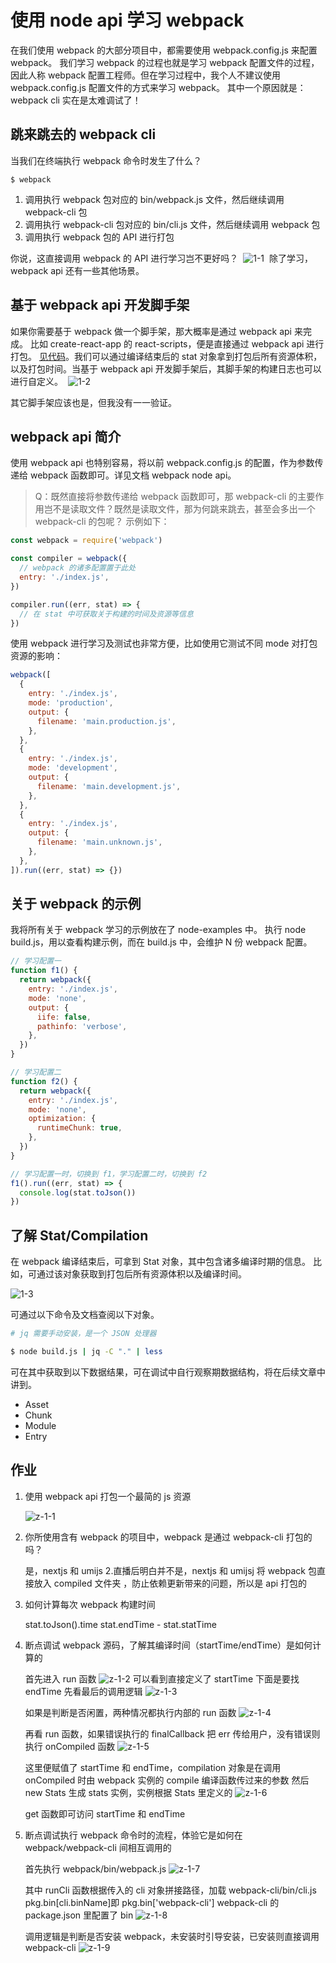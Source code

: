# 使用 node api 学习 webpack​

在我们使用 webpack 的大部分项目中，都需要使用 webpack.config.js 来配置 webpack。​
我们学习 webpack 的过程也就是学习 webpack 配置文件的过程，因此人称 webpack 配置工程师。​
但在学习过程中，我个人不建议使用 webpack.config.js 配置文件的方式来学习 webpack。​
其中一个原因就是：webpack cli 实在是太难调试了！​

## 跳来跳去的 webpack cli​

当我们在终端执行 webpack 命令时发生了什么？​

`$ webpack`

1. 调用执行 webpack 包对应的 bin/webpack.js 文件，然后继续调用 webpack-cli 包 ​
2. 调用执行 webpack-cli 包对应的 bin/cli.js 文件，然后继续调用 webpack 包 ​
3. 调用执行 webpack 包的 API 进行打包 ​

你说，这直接调用 webpack 的 API 进行学习岂不更好吗？​
​
![1-1](./img/1-1.jpg)
​
除了学习， webpack api 还有一些其他场景。​

## 基于 webpack api 开发脚手架 ​

如果你需要基于 webpack 做一个脚手架，那大概率是通过 webpack api 来完成。​
比如 create-react-app 的 react-scripts，便是直接通过 webpack api 进行打包。​
[见代码](https://github.com/facebook/create-react-app/blob/main/packages/react-scripts/scripts/build.js#L146)。​
我们可以通过编译结束后的 stat 对象拿到打包后所有资源体积，以及打包时间。当基于 webpack api 开发脚手架后，其脚手架的构建日志也可以进行自定义。​
​
​​![1-2](./img/1-2.jpg)

其它脚手架应该也是，但我没有一一验证。

## ​webpack api 简介

使用 webpack api 也特别容易，将以前 webpack.config.js 的配置，作为参数传递给 webpack 函数即可。详见文档 webpack node api。

> Q：既然直接将参数传递给 webpack 函数即可，那 webpack-cli 的主要作用岂不是读取文件？既然是读取文件，那为何跳来跳去，甚至会多出一个 webpack-cli 的包呢？
> 示例如下：

```javascript
const webpack = require('webpack')

const compiler = webpack({
  // webpack 的诸多配置置于此处
  entry: './index.js',
})

compiler.run((err, stat) => {
  // 在 stat 中可获取关于构建的时间及资源等信息
})
```

使用 webpack 进行学习及测试也非常方便，比如使用它测试不同 mode 对打包资源的影响：

```javascript
webpack([
  {
    entry: './index.js',
    mode: 'production',
    output: {
      filename: 'main.production.js',
    },
  },
  {
    entry: './index.js',
    mode: 'development',
    output: {
      filename: 'main.development.js',
    },
  },
  {
    entry: './index.js',
    output: {
      filename: 'main.unknown.js',
    },
  },
]).run((err, stat) => {})
```

## 关于 webpack 的示例

我将所有关于 webpack 学习的示例放在了 node-examples 中。
执行 node build.js，用以查看构建示例，而在 build.js 中，会维护 N 份 webpack 配置。

```javascript
// 学习配置一
function f1() {
  return webpack({
    entry: './index.js',
    mode: 'none',
    output: {
      iife: false,
      pathinfo: 'verbose',
    },
  })
}

// 学习配置二
function f2() {
  return webpack({
    entry: './index.js',
    mode: 'none',
    optimization: {
      runtimeChunk: true,
    },
  })
}

// 学习配置一时，切换到 f1，学习配置二时，切换到 f2
f1().run((err, stat) => {
  console.log(stat.toJson())
})
```

## 了解 Stat/Compilation

在 webpack 编译结束后，可拿到 Stat 对象，其中包含诸多编译时期的信息。
比如，可通过该对象获取到打包后所有资源体积以及编译时间。

![1-3](./img/1-3.jpg)

可通过以下命令及文档查阅以下对象。

```bash
# jq 需要手动安装，是一个 JSON 处理器

$ node build.js | jq -C "." | less
```

可在其中获取到以下数据结果，可在调试中自行观察期数据结构，将在后续文章中讲到。

- Asset
- Chunk
- Module
- Entry

## 作业

1. 使用 webpack api 打包一个最简的 js 资源

   ![z-1-1](./img/z-1-1.jpg)

2. 你所使用含有 webpack 的项目中，webpack 是通过 webpack-cli 打包的吗？

   是，nextjs 和 umijs 2.直播后明白并不是，nextjs 和 umijsj 将 webpack 包直接放入 compiled 文件夹 ，防止依赖更新带来的问题，所以是 api 打包的

3. 如何计算每次 webpack 构建时间

   stat.toJson().time
   stat.endTime - stat.statTime

4. 断点调试 webpack 源码，了解其编译时间（startTime/endTime）是如何计算的

   首先进入 run 函数
   ![z-1-2](./img/z-1-2.jpg)
   可以看到直接定义了 startTime
   下面是要找 endTime
   先看最后的调用逻辑
   ![z-1-3](./img/z-1-3.jpg)

   如果是判断是否闲置，两种情况都执行内部的 run 函数
   ![z-1-4](./img/z-1-4.jpg)

   再看 run 函数，如果错误执行的 finalCallback 把 err 传给用户，没有错误则执行 onCompiled 函数
   ![z-1-5](./img/z-1-5.jpg)

   这里便赋值了 startTime 和 endTime，compilation 对象是在调用 onCompiled 时由 webpack 实例的 compile 编译函数传过来的参数
   然后 new Stats 生成 stats 实例，实例根据 Stats 里定义的
   ![z-1-6](./img/z-1-6.jpg)

   get 函数即可访问 startTime 和 endTime

5. 断点调试执行 webpack 命令时的流程，体验它是如何在 webpack/webpack-cli 间相互调用的

   首先执行 webpack/bin/webpack.js
   ![z-1-7](./img/z-1-7.jpg)

   其中 runCli 函数根据传入的 cli 对象拼接路径，加载 webpack-cli/bin/cli.js
   pkg.bin[cli.binName]即 pkg.bin['webpack-cli']
   webpack-cli 的 package.json 里配置了 bin
   ![z-1-8](./img/z-1-8.jpg)

   调用逻辑是判断是否安装 webpack，未安装时引导安装，已安装则直接调用 webpack-cli
   ![z-1-9](./img/z-1-9.jpg)

